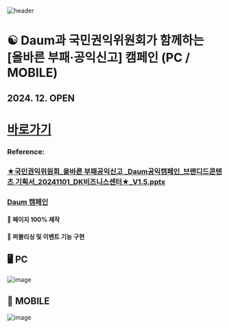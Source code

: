![header](https://capsule-render.vercel.app/api?type=wave&color=auto&height=150&section=header&text=2024.%2011.%2015%20-%202024.%2011.%2029&fontSize=60)

# ☯️ Daum과 국민권익위원회가 함께하는 <br> [올바른 부패·공익신고] 캠페인  (PC / MOBILE)
## 2024. 12. OPEN

# <a href="https://promotion.daum-kg.net/correct_report/"> 바로가기 </a>


### Reference:
### [★국민권익위원회_올바른 부패공익신고 _Daum공익캠페인_브랜디드콘텐츠 기획서_20241101_DK비즈니스센터★_V1.5.pptx](https://github.com/user-attachments/files/17943217/_._Daum._._20241101_DK._V1.5.pptx) <br>
### <a href="https://promotion.daum-kg.net/"> Daum 캠페인 <a> <br>

#### 💭 페이지 100% 제작 <br>
#### 💭 퍼블리싱 및 이벤트 기능 구현 <br>

## 🖥️ PC
![image](https://github.com/user-attachments/assets/8b3ca62a-cfda-4e17-95c4-50ec8bf89d99)
 <br>

## 📱 MOBILE
![image](https://github.com/user-attachments/assets/a08316b4-3828-4c7e-9d98-549e475a63a6)









